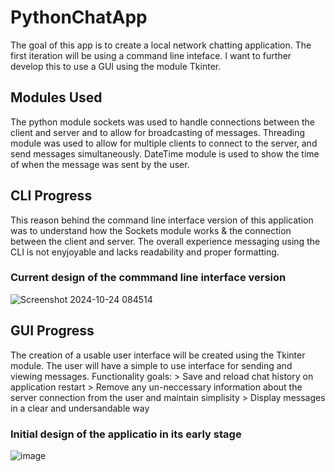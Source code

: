 # PythonChatApp

The goal of this app is to create a local network chatting application. 
The first iteration will be using a command line inteface.
I want to further develop this to use a GUI using the module Tkinter.

## Modules Used
The python module sockets was used to handle connections between the client and server and to allow for broadcasting of messages.
Threading module was used to allow for multiple clients to connect to the server, and send messages simultaneously.
DateTime module is used to show the time of when the message was sent by the user.

## CLI Progress
This reason behind the command line interface version of this application was to understand how the Sockets module works & the connection between the client and server.
The overall experience messaging using the CLI is not enyjoyable and lacks readability and proper formatting.

### Current design of the commmand line interface version


![Screenshot 2024-10-24 084514](https://github.com/user-attachments/assets/9933941b-7edb-46f2-8104-810a5160dada)

## GUI Progress
The creation of a usable user interface will be created using the Tkinter module. The user will have a simple to use interface for sending and viewing messages.
Functionality goals:
    > Save and reload chat history on application restart
    > Remove any un-neccessary information about the server connection from the user and maintain simplisity
    > Display messages in a clear and undersandable way

### Initial design of the applicatio in its early stage
![image](https://github.com/user-attachments/assets/dedc1329-1ee9-417b-8668-1cd12a18e8a7)
